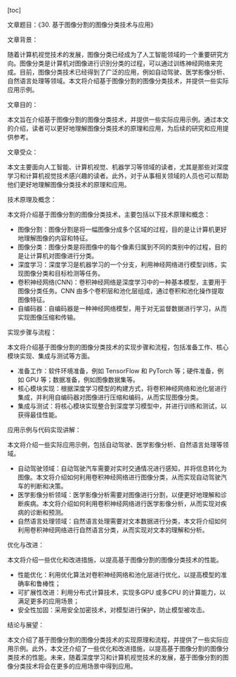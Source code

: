 
[toc]                    
                
                
文章题目：《30. 基于图像分割的图像分类技术与应用》

文章背景：

随着计算机视觉技术的发展，图像分类已经成为了人工智能领域的一个重要研究方向。图像分类是计算机对图像进行识别分类的过程，可以通过训练神经网络来完成。目前，图像分类技术已经得到了广泛的应用，例如自动驾驶、医学影像分析、自然语言处理等领域。本文将介绍基于图像分割的图像分类技术，并提供一些实际应用示例。

文章目的：

本文旨在介绍基于图像分割的图像分类技术，并提供一些实际应用示例。通过本文的介绍，读者可以更好地理解图像分类技术的原理和应用，为后续的研究和应用提供参考。

文章受众：

本文主要面向人工智能、计算机视觉、机器学习等领域的读者，尤其是那些对深度学习和计算机视觉技术感兴趣的读者。此外，对于从事相关领域的人员也可以帮助他们更好地理解图像分类技术的原理和应用。

技术原理及概念：

本文将介绍基于图像分割的图像分类技术，主要包括以下技术原理和概念：

- 图像分割：图像分割是将一幅图像分成多个区域的过程，目的是让计算机更好地理解图像的内容和特征。
- 图像分类：图像分类是将图像中的每个像素归属到不同的类别中的过程，目的是让计算机对图像进行分类。
- 深度学习：深度学习是机器学习的一个分支，利用神经网络进行模型训练，实现图像分类和目标检测等任务。
- 卷积神经网络(CNN)：卷积神经网络是深度学习中的一种基本模型，主要用于图像分类任务。CNN 由多个卷积层和池化层组成，通过卷积和池化操作提取图像特征。
- 自编码器：自编码器是一种神经网络模型，用于对无监督数据进行学习，从而实现图像压缩和传输。

实现步骤与流程：

本文将介绍基于图像分割的图像分类技术的实现步骤和流程，包括准备工作、核心模块实现、集成与测试等方面。

- 准备工作：软件环境准备，例如 TensorFlow 和 PyTorch 等；硬件准备，例如 GPU 等；数据准备，例如图像数据集等。
- 核心模块实现：根据深度学习模型的构建方式，将卷积神经网络和池化层进行集成，并利用自编码器对图像进行压缩和编码，从而实现图像分类。
- 集成与测试：将核心模块实现整合到深度学习模型中，并进行训练和测试，以获得最佳性能。

应用示例与代码实现讲解：

本文将介绍一些实际应用示例，包括自动驾驶、医学影像分析、自然语言处理等领域。

- 自动驾驶领域：自动驾驶汽车需要对实时交通情况进行感知，并将信息转化为图像。本文将介绍如何利用卷积神经网络进行图像分类，从而实现自动驾驶汽车的判断和决策。
- 医学影像分析领域：医学影像分析需要对图像进行分割，以便更好地理解和诊断疾病。本文将介绍如何利用卷积神经网络进行医学影像分析，从而实现对疾病的诊断和预测。
- 自然语言处理领域：自然语言处理需要对文本数据进行分类，本文将介绍如何利用卷积神经网络进行自然语言分类，从而实现对文本的理解和分析。

优化与改进：

本文将介绍一些优化和改进措施，以提高基于图像分割的图像分类技术的性能。

- 性能优化：利用优化算法对卷积神经网络和池化层进行优化，以提高模型的准确率和鲁棒性；
- 可扩展性改进：利用分布式计算技术，实现多GPU 或多CPU 的计算能力，以满足更多的应用场景；
- 安全性加固：采用安全加密技术，对模型进行保护，防止模型被攻击。

结论与展望：

本文介绍了基于图像分割的图像分类技术的实现原理和流程，并提供了一些实际应用示例。此外，本文还介绍了一些优化和改进措施，以提高基于图像分割的图像分类技术的性能。未来，随着深度学习和计算机视觉技术的发展，基于图像分割的图像分类技术将会在更多的应用场景中得到应用。

